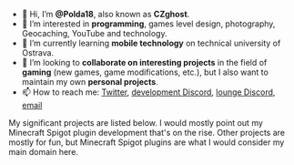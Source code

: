 - 👋 Hi, I’m **@Polda18**, also known as **CZghost**.
- 👀 I’m interested in **programming**, games level design, photography, Geocaching, YouTube and technology.
- 🌱 I’m currently learning **mobile technology** on technical university of Ostrava.
- 💞️ I’m looking to **collaborate on interesting projects** in the field of **gaming** (new games, game modifications, etc.), but I also want to maintain my own **personal projects**.
- 📫 How to reach me: [Twitter](https://www.twitter.com/TheCZghost), [development Discord](https://discord.gg/YcDkrFU), [lounge Discord](https://discord.gg/aYUFmjT), [email](mailto:marpolda@gmail.com)

My significant projects are listed below. I would mostly point out my Minecraft Spigot plugin development that's on the rise. Other projects are mostly for fun, but Minecraft Spigot plugins are what I would consider my main domain here.
